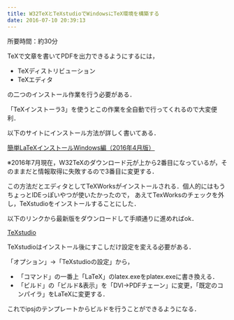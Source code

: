 ```yaml
---
title: W32TeXとTeXstudioでWindowsにTeX環境を構築する
date: 2016-07-10 20:39:13
---
```


所要時間：約30分

TeXで文章を書いてPDFを出力できるようにするには，

- TeXディストリビューション
- TeXエディタ

の二つのインストール作業を行う必要がある．

「TeXインストーラ3」を使うとこの作業を全自動で行ってくれるので大変便利．

以下のサイトにインストール方法が詳しく書いてある．

<a href="https://did2memo.net/2016/04/24/easy-latex-install-windows-10-2016-04/">&#x7C21;&#x5358;LaTeX&#x30A4;&#x30F3;&#x30B9;&#x30C8;&#x30FC;&#x30EB;Windows&#x7DE8;&#xFF08;2016&#x5E74;4&#x6708;&#x7248;&#xFF09;</a>

※2016年7月現在，W32TeXのダウンロード元が上から2番目になっているが，そのままだと情報取得に失敗するので3番目に変更する．

この方法だとエディタとしてTeXWorksがインストールされる．個人的にはもうちょっとIDEっぽいやつが使いたかったので，
あえてTexWorksのチェックを外し，TeXstudioをインストールすることにした．

以下のリンクから最新版をダウンロードして手順通りに進めればok．

<a href="https://www.texstudio.org/">TeXstudio</a>

TeXstudioはインストール後にすこしだけ設定を変える必要がある．

「オプション」→「TeXstudioの設定」から，

- 「コマンド」の一番上「LaTeX」のlatex.exeをplatex.exeに書き換える．
- 「ビルド」の「ビルド&amp;表示」を「DVI->PDFチェーン」に変更，「既定のコンパイラ」をLaTeXに変更する．

これでipsjのテンプレートからビルドを行うことができるようになる．

